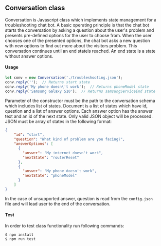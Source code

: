 ## Conversation class
Conversation is Javascript class which implements state management for a troubleshooting
chat bot. A basic operating principle is that the chat bot starts the conversation by asking a question about the user's
problem and presents pre-defined options for the user to choose from. When the user chooses one of the presented
options, the chat bot asks a new question with new options to find out more about the visitors problem. This
conversation continues until an end stateis reached. An end state is a state without answer options.

#### Usage
```javascript
let conv = new Conversation('./troubleshooting.json');
conv.reply('');  // Returns start state
conv.reply('My phone doesn\'t work');  // Returns phoneModel state
conv.reply('Samsung Galaxy S10');  // Returns samsungServiceEnd state
```

Parameter of the constructor must be the path to the conversation schema which includes list of states.
Document is a list of states which have id, question and a list of answer options. Each answer option has the answer text and an id of the next
state. Only valid JSON object will be processed.\
JSON must be array of states in the following format:
```json
{
    "id": "start",
    "question": "What kind of problem are you facing?",
    "answerOptions": [
      {
        "answer": "My internet doesn't work",
        "nextState": "routerReset"
      },
      {
        "answer": "My phone doesn't work",
        "nextState": "phoneModel"
      }
    ]
}
```

In the case of unsupported answer, question is read from the `config.json` file and will lead user to the end of the conversation.

#### Test
In order to test class functionality run following commands:

    $ npm install
    $ npm run test
